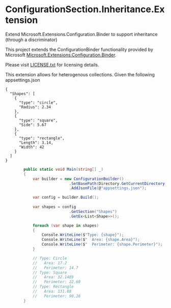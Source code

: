 # ConfigurationSection.Inheritance.Extension
Extend Microsoft.Extensions.Configuration.Binder to support inheritance (through a discriminator)

This project extends the ConfigurationBinder functionality provided by Microsoft [Microsoft.Extensions.Configuration.Binder](https://github.com/dotnet/extensions).

Please visit [LICENSE.txt](https://github.com/dotnet/extensions/blob/master/LICENSE.txt) for licensing details.

This extension allows for heterogenous collections.  Given the following appsettings.json

```
{
  "Shapes": [
    {
      "type": "circle",
      "Radius": 2.34
    },
    {
      "type": "square",
      "Side": 5.67
    },
    {
      "type": "rectangle",
      "Length": 3.14,
      "Width": 42 
    }
  ]
}
```

```csharp
        public static void Main(string[] _)
        {
            var builder = new ConfigurationBuilder()
                            .SetBasePath(Directory.GetCurrentDirectory())
                            .AddJsonFile(@"appsettings.json");

            var config = builder.Build();
            
            var shapes = config
                            .GetSection("Shapes")
                            .GetEx<List<Shape>>();

            foreach (var shape in shapes)
            {
                Console.WriteLine($"Type: {shape}");
                Console.WriteLine($"  Area: {shape.Area}");
                Console.WriteLine($"  Perimeter: {shape.Perimeter}");
            }

            // Type: Circle
            //   Area: 17.2
            //   Perimeter: 14.7
            // Type: Square
            //   Area: 32.1489
            //   Perimeter: 22.68
            // Type: Rectangle
            //   Area: 131.88
            //   Perimeter: 90.28
        }
```
